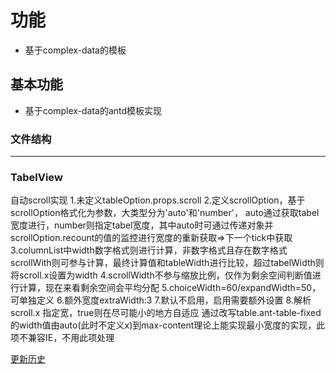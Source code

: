 # 功能
- 基于complex-data的模板
## 基本功能
- 基于complex-data的antd模板实现

### 文件结构

---

### TabelView
自动scroll实现
1.未定义tableOption.props.scroll
2.定义scrollOption，基于scrollOption格式化为参数，大类型分为'auto'和'number'，
  auto通过获取tabel宽度进行，number则指定tabel宽度，其中auto时可通过传递对象并scrollOption.recount的值的监控进行宽度的重新获取=>下一个tick中获取
3.columnList中width数字格式则进行计算，非数字格式且存在数字格式scrollWith则可参与计算，最终计算值和tableWidth进行比较，超过tabelWidth则将scroll.x设置为width
4.scrollWidth不参与缩放比例，仅作为剩余空间判断值进行计算，现在来看剩余空间会平均分配
5.choiceWidth=60/expandWidth=50，可单独定义
6.额外宽度extraWidth:3
7.默认不启用，启用需要额外设置
8.解析
  scroll.x 指定宽，true则在尽可能小的地方自适应
  通过改写table.ant-table-fixed的width值由auto(此时不定义x)到max-content理论上能实现最小宽度的实现，此项不兼容IE，不用此项处理


[更新历史](./history.md)